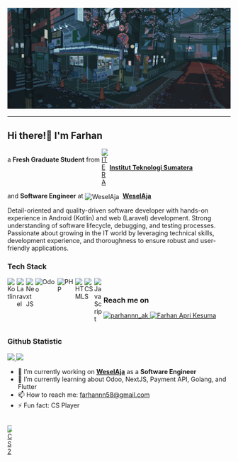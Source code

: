 <div align="center">

[![GIF](https://github.com/parhannn/parhannn/blob/main/assets/196ad9d3122098b297d7b99ce9ff209f.gif)](#)

</div>

---

## Hi there!👋 I'm Farhan

a **Fresh Graduate Student** from
<a href="https://www.itera.ac.id/" style="display: inline-flex; align-items: center;">
<img alt="ITERA" title="ITERA" width="14px" src="https://upload.wikimedia.org/wikipedia/commons/thumb/e/ef/Logo_ITERA.png/1200px-Logo_ITERA.png" style="vertical-align: middle; margin-right: 4px;" />
**Institut Teknologi Sumatera**
</a><br>

and **Software Engineer** at <img alt="WeselAja" title="WeselAja" width="14px" src="https://static.wixstatic.com/media/4ad45e_5ccfa7d75c6d4ceb8eafbacce94d9d49~mv2.png" style="vertical-align: middle; margin-right: 4px;" />
**[WeselAja](https://www.weselaja.com/)**
</a><br>

Detail-oriented and quality-driven software developer with hands-on experience in Android (Kotlin) and web (Laravel) development. Strong understanding of software lifecycle, debugging, and testing processes. Passionate about growing in the IT world by leveraging technical skills, development experience, and thoroughness to ensure robust and user-friendly applications.<br>

### Tech Stack

<a href="https://kotlinlang.org/"><img align="left" alt="Kotlin" title="Kotlin" width="21px" src="https://upload.wikimedia.org/wikipedia/commons/thumb/7/74/Kotlin_Icon.png/1200px-Kotlin_Icon.png?20210501145042" /></a>
<a href="https://laravel.com/"><img align="left" alt="Laravel" title="Laravel" width="21px" src="https://upload.wikimedia.org/wikipedia/commons/3/3d/LaravelLogo.png" /></a>
<a href="https://nextjs.org/"><img align="left" alt="Next JS" title="Next JS" width="21px" src="https://upload.wikimedia.org/wikipedia/commons/thumb/1/10/Cib-next-js_%28CoreUI_Icons_v1.0.0%29.svg/640px-Cib-next-js_%28CoreUI_Icons_v1.0.0%29.svg.png" /></a>
<a href="https://www.odoo.com/"><img align="left" alt="Odoo" title="Odoo" width="50px" src="https://upload.wikimedia.org/wikipedia/commons/thumb/5/50/Odoo_logo.svg/640px-Odoo_logo.svg.png" /></a>
<a href="https://www.php.net/"><img align="left" alt="PHP" title="PHP " width="40px" src="https://upload.wikimedia.org/wikipedia/commons/thumb/2/27/PHP-logo.svg/640px-PHP-logo.svg.png" /></a>
<a href="https://www.w3schools.com/Html/"><img align="left" alt="HTML" title="HTML" width="21px" src="https://www.w3.org/html/logo/downloads/HTML5_Logo_512.png" /></a>
<a href="https://www.w3schools.com/css/"><img align="left" alt="CSS" title="CSS" width="22px" src="https://blog.leonhassan.co.uk/content/images/2019/09/css3.svg" /></a>
<a href="https://www.w3schools.com/js/"><img align="left" alt="JavaScript" title="JavaScript" width="21px" src="https://image.web.id/images/2022/06/25/afcd6338addfa349998278a2f3e2d005.png" /></a>
<br>

### Reach me on
<a href="https://www.instagram.com/prhnnn_ak" target="_blank">
    <img src="https://img.shields.io/badge/Instagram-E4405F?style=for-the-badge&logo=instagram&logoColor=white" alt="parhannn_ak" />
</a>
<a href="https://www.linkedin.com/in/farhan-apri-kesuma" target="_blank">
    <img src="https://img.shields.io/badge/LinkedIn-0A66C2?style=for-the-badge&logo=linkedin&logoColor=white" alt="Farhan Apri Kesuma" />
</a>
<br>
<br>

### Github Statistic

<p align="left">
<a href="https://github.com/parhannn">
  <img height="180em" src="https://github-readme-stats-eight-theta.vercel.app/api?username=parhannn&show_icons=true&theme=algolia&include_all_commits=true&count_private=true"/>
  <img height="180em" src="https://github-readme-stats-eight-theta.vercel.app/api/top-langs/?username=parhannn&layout=compact&langs_count=8&theme=algolia&hide=Jupyter%20Notebook"/>
</a>
</p>


<!-- **parhannn/parhannn** is a ✨ _special_ ✨ repository because its `README.md` (this file) appears on your GitHub profile. -->

- 🔭 I’m currently working on **[WeselAja](https://www.weselaja.com/)** as a **Software Engineer**
- 🌱 I’m currently learning about Odoo, NextJS, Payment API, Golang, and Flutter
- 📫 How to reach me: farhannn58@gmail.com
- ⚡ Fun fact: CS Player <a href="https://static.wikia.nocookie.net/logopedia/images/4/49/Counter-Strike_2_%28Icon%29.png/revision/latest?cb=20230330015359" style="display: inline-flex; align-items: center;">
<img alt="CS2" title="CS2" width="10px" src="https://smoothwizard.com/wp-content/uploads/2023/11/cs2.png" style="vertical-align: middle; margin-right: 4px;" />

<!-- Here are some ideas to get you started:
&exclude_repo=tech-test-farhan,if4021-multimedia
- 👯 I’m looking to collaborate on ...
- 🤔 I’m looking for help with ...
- 💬 Ask me about ...
- 😄 Pronouns: ... -->

